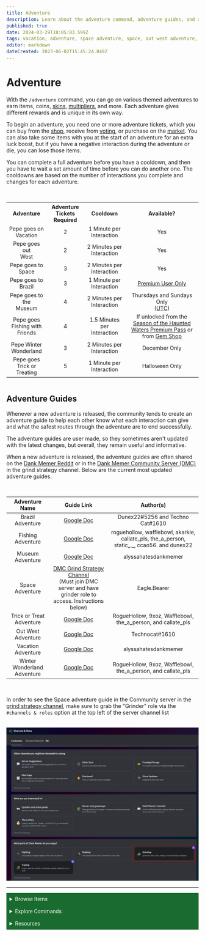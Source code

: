 ```yaml
---
title: Adventure
description: Learn about the adventure command, adventure guides, and rewards.
published: true
date: 2024-03-29T18:05:03.599Z
tags: vacation, adventure, space adventure, space, out west adventure, out west, brazil adventure, brazil, brasil, vacation adventure, pepe holidays, pepe winter wonderland, pepe goes trick or treating, pepe goes to the museum, pepe goes on vacation, pepe goes to brazil, halloween adventure, skins adventure, adventure guides, dank memer wiki, dankmemer wiki
editor: markdown
dateCreated: 2023-06-02T15:45:24.049Z
---
```


# Adventure
With the `/adventure` command, you can go on various themed adventures to earn items, coins, <a href="/Bot-features/Currency-Commands/Skins" target="_blank">skins</a>, <a href="/Bot-features/Currency-Commands/Multipliers" target="_blank">multipliers</a>, and more. 
Each adventure gives different rewards and is unique in its own way.

To begin an adventure, you need one or more adventure tickets, which you can buy from the <a href="/Bot-features/Currency-Commands/Basic-Commands#Shop" target="_blank">shop</a>, receive from <a href="/About-Dank-Memer/Vote" target="_blank">voting</a>, or purchase on the <a href="/Bot-features/Currency-Commands/Market" target="_blank">market</a>. You can also take some items with you at the start of an adventure for an extra luck boost, but if you have a negative interaction during the adventure or die, you can lose those items.

You can complete a full adventure before you have a cooldown, and then you have to wait a set amount of time before you can do another one. The cooldowns are based on the number of interactions you complete and changes for each adventure. 

<br>
<div style="overflow-x: auto;">
<center>
  <table >
    <th>Adventure </th>
    <th>Adventure Tickets <br> Required</th>
    <th>Cooldown</th>
    <th>Available?</th>
    <tr align=center>
      <td>Pepe goes on <br> Vacation</td>
      <td>2</td>
      <td>1 Minute per Interaction</td>
      <td>Yes</td>
    </tr>
    <tr align=center>
      <td>Pepe goes out <br> West</td>
      <td>2</td>
      <td>2 Minutes per Interaction</td>
      <td>Yes</td>
    </tr>
        <tr align=center>
      <td>Pepe goes to <br> Space </td>
      <td>3</td>
      <td>2 Minutes per Interaction</td>
      <td>Yes</td>
    </tr>
        <tr align=center>
      <td>Pepe goes to <br> Brazil</td>
      <td>3</td>
      <td>1 Minute per Interaction</td>
      <td><a href="/About-Dank-Memer/Premium-users" target="_blank">Premium User Only</a></td>
    </tr>
        <tr align=center>
      <td>Pepe goes to the <br> Museum</td>
      <td>4</td>
      <td>2 Minutes per Interaction</td>
      <td>Thursdays and Sundays Only <br> (<a href="https://www.timeanddate.com/worldclock/timezone/utc" target="_blank">UTC</a>)</td>
    </tr>
        <tr align=center>
      <td>Pepe goes <br> Fishing with Friends</td>
      <td>4</td>
      <td>1.5 Minutes per Interaction</td>
      <td>If unlocked from the <a href="/Bot-features/Currency-Commands/Grind-Commands/Fishing/Haunted" target="_blank">Season of the Haunted Waters Premium Pass</a> or from <a href="/Bot-features/Currency-Commands/Basic-Commands#GemShop" target="_blank">Gem Shop</a></td>
    </tr>
        <tr align=center>
      <td>Pepe Winter <br> Wonderland</td>
      <td>3</td>
      <td>2 Minutes per Interaction</td>
      <td>December Only</td>
    </tr>
    <tr align=center>
      <td>Pepe goes <br> Trick or Treating</td>
      <td>5</td>
      <td>1 Minute per Interaction</td>
      <td>Halloween Only</td>
    </tr>
  </table>
  </center>
</div>



## Adventure Guides
Whenever a new adventure is released, the community tends to create an adventure guide to help each other know what each interaction can give and what the safest routes through the adventure are to end successfully.

The adventure guides are user made, so they sometimes aren't updated with the latest changes, but overall, they remain useful and informative. 

When a new adventure is released, the adventure guides are often shared on the <a href="https://www.reddit.com/r/dankmemer/" target="_blank">Dank Memer Reddit</a> or in the <a href="https://discord.gg/memers" target="_blank">Dank Memer Community Server (DMC)</a> in the grind strategy channel. Below are the current most updated adventure guides.

<center>
  <br>
  
| Adventure Name | Guide Link | Author(s) |
|:----:|:----:|:----:|
| Brazil Adventure | <a href="https://docs.google.com/spreadsheets/d/1PQmwyLPm1dxTNidvPlMfwV-xmGi1_3mjPLk-QCDXlNE/edit#gid=0" target="_blank">Google Doc</a> | Dunex22#5256 and Techno Cat#1610 |
  | Fishing Adventure | <a href="https://docs.google.com/spreadsheets/d/1Ig7focYxJaITIDdoP7a22tI2Sm9HFOzBth-RYAONYac/edit?usp=sharing" target="_blank">Google Doc</a> | roguehollow, wafflebowl, akarkie, callate_pls, the_a_person, static_._, ccao56. and dunex22 |
| Museum Adventure | <a href="https://docs.google.com/spreadsheets/d/1MffBQskdCKXu3zCx9smLc_MepKg_BKldL7X5yhF0xr4/edit?usp=sharing" target="_blank">Google Doc</a> | alyssahatesdankmemer |
| Space Adventure | <a href="https://discord.com/channels/682809584985178135/1091017663054098573/1145313952235016192">DMC Grind Strategy Channel</a> <br> (Must join DMC server and have grinder role to access. Instructions below) | Eagle.Bearer |
| Trick or Treat Adventure | <a href="https://docs.google.com/spreadsheets/d/14AC-mmYNMrcdDGxfG2Nv0OAwq-Pkth1SIJuW3ADSXYQ/edit#gid=806653247" target="_blank">Google Doc</a> | RogueHollow, 9xoz, Wafflebowl, the_a_person, and callate_pls |
| Out West Adventure | <a href="https://docs.google.com/spreadsheets/d/1LVzQiBcTHRWL1_ZFzxs7j3mz1nzS2BDP-um5E6d24MA/edit?usp=sharing">Google Doc</a> | Technocat#1610 |
|Vacation Adventure | <a href="https://docs.google.com/spreadsheets/d/1MffBQskdCKXu3zCx9smLc_MepKg_BKldL7X5yhF0xr4/edit?usp=sharing" target="_blank">Google Doc</a> | alyssahatesdankmemer |
| Winter Wonderland Adventure | <a href="https://docs.google.com/spreadsheets/d/1xdCEPktTGcQG0HjEIrB6JrhMO58SocFNEl8KpvOAdzk/edit?usp=sharing" target="_blank">Google Doc</a> | RogueHollow, 9xoz, Wafflebowl, the_a_person, and callate_pls | 

  </center>
<br>

 In order to see the Space adventure guide in the Community server in the <a href="https://discord.com/channels/682809584985178135/1091017663054098573" target="_blank">grind strategy channel</a>, make sure to grab the "Grinder" role via the `#channels & roles` option at the top left of the server channel list</font>

<br>
<center>
  <img src="/bot-features/grinding/grinding.png" alt="Channels and Roles page in DMC." width=1069>
  </center>
  


---


<body>
  <details closed>
    <summary style="background-color:#196b2f; color:#F5F5F5; font: 14px Roboto; padding: 8px;">Browse Items</summary>
      <div style="text-align: center;">  
      <p style="font: 12px Roboto; padding: 0 8px 3px 8px;">
          <a href="/Items/Collectables" target="_blank">Collectables</a> &#x2022; <a href="/Items/Consumables" target="_blank">Consumables</a> &#x2022; <a href="/Items/Drops" target="_blank">Drops</a> &#x2022; <a href="/Items/Lootboxes" target="_blank">Lootboxes</a> &#x2022; <a href="/Items/Packs" target="_blank">Packs</a> &#x2022; <a href="/Items/Power-ups" target="_blank">Power-ups</a> &#x2022; <a href="/Items/Sellables" target="_blank">Sellables</a> &#x2022; <a href="/Items/Tools" target="_blank">Tools</a>
        </p>
         </div>
    </details>
</body>

<body>
  <details closed>
    <summary style="background-color:#196b2f; color:#F5F5F5; font: 14px Roboto; padding: 8px;">Explore Commands</summary>
    <details>
      <summary style="background-color:#72ad70; color:#000000; font: 12px Roboto; padding: 8px;">Currency Commands</summary>
      <div style="text-align: center;"> 
      <p style="font: 12px Roboto; padding: 0 8px 3px 8px;"> <a href="/Bot-features/Currency-Commands/Achievements" target="_blank">Achievements</a> &#x2022; <a href="/Bot-features/Currency-Commands/Advancements" target="_blank">Advancements - (</a> <a href="/Bot-features/Currency-Commands/Advancements#LevelRewards" target="_blank">Levels</a>, <a href="/Bot-features/Currency-Commands/Advancements#Omega" target="_blank">Omega</a>, <a href="/Bot-features/Currency-Commands/Advancements#Prestige" target="_blank">Prestige</a>, <a href="/Bot-features/Currency-Commands/Advancements/Upgrades" target="_blank">Upgrades</a>, <a href="/Bot-features/Currency-Commands/Advancements#Vote" target="_blank"> Vote</a>) <br> <a href="/Bot-features/Currency-Commands/Adventure" target="_blank">Adventure</a> &#x2022; <a href="/Bot-features/Currency-Commands/Badges" target="_blank">Badges</a> &#x2022; <a href="/Bot-features/Currency-Commands/Basic-Commands#Balance" target="_blank">Balance</a> &#x2022; <a href="/Bot-features/Currency-Commands/Rob-and-Heist#Bankrob" target="_blank">Bankrob</a> &#x2022; <a href="/Bot-features/Currency-Commands/Grind-Commands#Beg" target="_blank">Beg</a> &#x2022; <a href="/Bot-features/Currency-Commands/Bundles" target="_blank">Bundles</a> &#x2022; <a href="/Bot-features/Fun-Games-Image/Fun-and-Images#Compare" target="_blank">Compare</a> &#x2022; <a href="/Bot-features/Currency-Commands/Basic-Commands#Craft" target="_blank">Craft</a> &#x2022; <a href="/Bot-features/Currency-Commands/Grind-Commands#Crime" target="_blank">Crime</a> <br><a href="/Bot-features/Currency-Commands/Basic-Commands#Currencylog" target="_blank">Currencylog</a> &#x2022; <a href="/Bot-features/Currency-Commands/Basic-Commands#Daily" target="_blank">Daily</a> &#x2022; <a href="/Bot-features/Currency-Commands/Basic-Commands#Deposit" target="_blank">Deposit</a> &#x2022; <a href="/Bot-features/Currency-Commands/Grind-Commands#Dig" target="_blank">Dig</a> &#x2022; <a href="/Items/Drops" target="_blank">Drops</a> &#x2022; <a href="/Bot-features/Currency-Commands/Farm" target="_blank">Farm</a> &#x2022; <a href="/Bot-features/Currency-Commands/Grind-Commands#Fish" target="_blank">Fish</a> &#x2022; <a href="/Bot-features/Currency-Commands/Friends" target="_blank">Friends</a> &#x2022; <a href="/Bot-features/Currency-Commands/Serverevents-and-Giveaways#Giveaways" target="_blank">Giveaway</a> &#x2022; <a href="/Bot-features/Currency-Commands/Grind-Commands#Highlow" target="_blank">Highlow</a> <br> <a href="/Bot-features/Currency-Commands/Grind-Commands#Hunt" target="_blank">Hunt</a> &#x2022; <a href="/Bot-features/Currency-Commands/Basic-Commands#Inventory" target="_blank">Inventory</a> &#x2022; <a href="/Bot-features/Currency-Commands/Basic-Commands#Item" target="_blank">Item</a> &#x2022; <a href="/Bot-features/Currency-Commands/Leaderboards" target="_blank">Leaderboard</a> &#x2022; <a href="/Bot-features/Currency-Commands/Lotteries" target="_blank">Lottery</a> &#x2022; <a href="/Bot-features/Currency-Commands/Market" target="_blank">Market</a> &#x2022; <a href="/Bot-features/Currency-Commands/Marriage" target="_blank">Marriage</a> &#x2022; <a href="/Bot-features/Currency-Commands/Advancements/Upgrades#Monthly" target="_blank">Monthly</a> <br> <a href="/Bot-features/Currency-Commands/Multipliers" target="_blank">Multipliers</a> &#x2022; <a href="/Bot-features/Currency-Commands/Basic-Commands#Notifications" target="_blank">Notifications</a> &#x2022; <a href="/Bot-features/Currency-Commands/Pets" target="_blank">Pets</a>  &#x2022; <a href="/Bot-features/Currency-Commands/Grind-Commands#Postmemes" target="_blank">Postmemes</a> &#x2022; <a href="/Bot-features/Currency-Commands/Basic-Commands/Profile" target="_blank">Profile</a> &#x2022; <a href="/Bot-features/Currency-Commands/Quests" target="_blank">Quests</a> &#x2022; <a href="/Bot-features/Currency-Commands/Basic-Commands#Remove" target="_blank">Remove</a> &#x2022; <a href="/Bot-features/Currency-Commands/Rob-and-Heist#Rob" target="_blank">Rob</a> <br> <a href="/Bot-features/Currency-Commands/Grind-Commands#Scratch" target="_blank">Scratch</a> &#x2022; <a href="/Bot-features/Currency-Commands/Grind-Commands#Search" target="_blank">Search</a> &#x2022; <a href="/Bot-features/Currency-Commands/Serverevents-and-Giveaways#Serverevents" target="_blank">Serverevents</a> &#x2022; <a href="/Bot-features/Currency-Commands/Basic-Commands#Shop" target="_blank">Shop</a> &#x2022; <a href="/Bot-features/Currency-Commands/Basic-Commands/Profile#Showcase" target="_blank">Showcase</a> &#x2022; <a href="/Bot-features/Currency-Commands/Skins" target="_blank">Skins</a> &#x2022; <a href="/Bot-features/Currency-Commands/Grind-Commands#Stream" target="_blank">Stream</a> &#x2022; <a href="/Bot-features/Utility-and-Config-Commands/Utility-Commands#Taxcalc" target="_blank">Taxcalc</a> <br> <a href="/Bot-features/Currency-Commands/Basic-Commands/Profile#Titles" target="_blank">Title</a> &#x2022; <a href="/Bot-features/Currency-Commands/Basic-Commands#Use" target="_blank">Use</a> &#x2022; <a href="/Bot-features/Currency-Commands/Basic-Commands#Vacation" target="_blank">Vacation</a> &#x2022; <a href="/Bot-features/Fun-Games-Image/Games-and-Wagers#Wagers" target="_blank">Wager</a> &#x2022; <a href="/About-Dank-Memer/Premium-users#Weekly" target="_blank">Weekly</a> &#x2022; <a href="/Bot-features/Currency-Commands/Basic-Commands#Withdraw" target="_blank">Withdraw</a> &#x2022; <a href="/Bot-features/Currency-Commands/Work" target="_blank">Work</a> </p>
      </div>
    </details>
    <details>
      <summary style="background-color:#72ad70; color:#000000; font: 12px Roboto; padding: 8px;">Fun, Game, and Image Commands</summary>
      <div style="text-align: center;"> 
      <p style="font: 12px Roboto; padding: 0 8px 3px 8px;"><a href="/Bot-features/Fun-Games-Image/Fun-and-Images#Ball" target="_blank">8ball</a> &#x2022; <a href="/Bot-features/Fun-Games-Image/Fun-and-Images#Animals" target="_blank">Animals</a> &#x2022;  <a href="/Bot-features/Fun-Games-Image/Fun-and-Images#Clap" target="_blank">Clap</a> &#x2022; <a href="/Bot-features/Fun-Games-Image/Games-and-Wagers#Fight" target="_blank">Fight</a> &#x2022; <a href="/Bot-features/Fun-Games-Image/Games-and-Wagers#Games" target="_blank">Game</a> &#x2022; <a href="/Bot-features/Fun-Games-Image/Fun-and-Images#Image" target="_blank">Image</a> &#x2022;  <a href="/Bot-features/Fun-Games-Image/Fun-and-Images#Meme" target="_blank">Meme</a> &#x2022;  <a href="/Bot-features/Fun-Games-Image/Fun-and-Images#Rate" target="_blank">Rate</a> &#x2022; <a href="/Bot-features/Fun-Games-Image/Fun-and-Images#Trivia" target="_blank">Trivia</a> &#x2022;  <a href="/Bot-features/Fun-Games-Image/Fun-and-Images#Xkcd" target="_blank">Xkcd</a> </p>
      </div>
    </details>
    <details>
      <summary style="background-color:#72ad70; color:#000000; font: 12px Roboto,sans-serif; padding: 8px;">Utility and Config Commands</summary>
      <div style="text-align: center;"> 
      <p style="font: 12px Roboto; padding: 0 8px 3px 8px;">
        <a href="/Bot-features/Utility-and-Config-Commands/Config-Commands#Alert" target="_blank">Alert</a> &#x2022; <a href="/Bot-features/Utility-and-Config-Commands/Config-Commands#Audit" target="_blank">Audit</a> &#x2022; <a href="/Bot-features/Utility-and-Config-Commands/Config-Commands#Automeme" target="_blank">Automeme</a> &#x2022; <a href="/Bot-features/Utility-and-Config-Commands/Config-Commands#Block" target="_blank">Block</a> &#x2022; <a href="/Bot-features/Utility-and-Config-Commands/Config-Commands#Disableuse" target="_blank">Disableuse</a> &#x2022; <a href="/Bot-features/Utility-and-Config-Commands/Config-Commands#Flow" target="_blank">Flow</a> &#x2022; <a href="/Resources/help" target="_blank">Help</a> &#x2022; <a href="/Bot-features/Utility-and-Config-Commands/Utility-Commands#Invite" target="_blank">Invite</a> &#x2022; <a href="/About-Dank-Memer/About-the-bot#Partners" target="_blank">Partners</a> &#x2022; <a href="/Bot-features/Utility-and-Config-Commands/Utility-Commands#Ping" target="_blank">Ping</a> <br> <a href="/About-Dank-Memer/Premium-users#PremiumCommands" target="_blank">Premium</a> &#x2022; <a href="/Bot-features/Utility-and-Config-Commands/Utility-Commands#Reminders" target="_blank">Reminder</a> &#x2022; <a href="/Resources/Reports-and-appeals" target="_blank">Report</a> &#x2022; <a href="/Bot-features/Utility-and-Config-Commands/Utility-Commands#Reset" target="_blank">Resetmydata</a> &#x2022; <a href="/Bot-features/Utility-and-Config-Commands/Config-Commands#ServerSettings" target="_blank">Serversettings</a> &#x2022; <a href="/Bot-features/Utility-and-Config-Commands/Config-Commands#Settings" target="_blank">Settings</a> &#x2022; <a href="/Bot-features/Utility-and-Config-Commands/Utility-Commands#Usage" target="_blank">Usage</a> &#x2022; <a href="/About-Dank-Memer/Vote" target="_blank">Vote</a></p>
      </div>
    </details>
  </details>
</body>
    

<body>
  <details closed>
    <summary style="background-color:#196b2f; color:#F5F5F5; font: 14px Roboto, sans-serif; padding: 8px;">Resources</summary>
      <div style="text-align: center;">  
      <p style="font: 12px Roboto, sans-serif; padding: 0 8px 3px 8px;"><a href="/Resources/FAQ" target="_blank">Frequently Asked Questions (FAQ) </a> &#x2022;  <a href="/About-Dank-Memer/Bot-rules" target="_blank">Bot Rules</a> &#x2022; <a href="/Resources/Bot-tutorials" target="_blank">Bot Tutorials</a> <br> <a href="/Resources/Changelog" target="_blank">Changelog</a> &#x2022; <a href="/Resources/Community-made-tools" target="_blank">Community Made Tools</a> <br> <a href="/Resources/Dank-Blog" target="_blank">Dank Blog</a> &#x2022; <a href="/Resources/help" target="_blank">Help Commands</a> &#x2022; <a href="/Resources/Reports-and-appeals" target="_blank">Reports and Appeals</a>
        </p>
         </div>
    </details>
</body>
